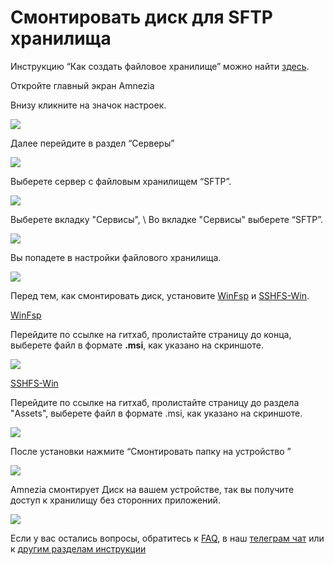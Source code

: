 #  Смонтировать диск для SFTP хранилища 

Инструкцию “Как создать файловое хранилище” можно найти [здесь].  

Откройте главный экран Amnezia

 Внизу кликните на значок настроек.

![](https://raw.githubusercontent.com/amnezia-vpn/amnezia.org-content/master/docs/ru/instructions/25_sftp_mounte_disk/img/sftpmd_ru_1.png)

Далее перейдите в раздел “Серверы”

![](https://raw.githubusercontent.com/amnezia-vpn/amnezia.org-content/master/docs/ru/instructions/25_sftp_mounte_disk/img/sftpmd_ru_2.png)


Выберете сервер с файловым хранилищем “SFTP”.

![](https://raw.githubusercontent.com/amnezia-vpn/amnezia.org-content/master/docs/ru/instructions/25_sftp_mounte_disk/img/sftpmd_ru_3.png)


Выберете вкладку "Сервисы", \ 
Во вкладке "Сервисы" выберете “SFTP”.

![](https://raw.githubusercontent.com/amnezia-vpn/amnezia.org-content/master/docs/ru/instructions/25_sftp_mounte_disk/img/sftpmd_ru_4.png)

Вы попадете в настройки файлового хранилища. 

![](https://raw.githubusercontent.com/amnezia-vpn/amnezia.org-content/master/docs/ru/instructions/25_sftp_mounte_disk/img/sftpmd_ru_5.png)

Перед тем, как смонтировать диск, установите [WinFsp] и [SSHFS-Win].


[WinFsp] 

 Перейдите по ссылке на гитхаб, пролистайте страницу до конца, выберете файл в формате **.msi**, как указано на скриншоте.


![](https://raw.githubusercontent.com/amnezia-vpn/amnezia.org-content/master/docs/ru/instructions/25_sftp_mounte_disk/img/sftpmd_ru_6.png)

[SSHFS-Win] 

Перейдите по ссылке на гитхаб, пролистайте страницу до раздела "Assets", выберете файл в формате .msi, как указано на скриншоте.

![](https://raw.githubusercontent.com/amnezia-vpn/amnezia.org-content/master/docs/ru/instructions/25_sftp_mounte_disk/img/sftpmd_ru_7.png)

После установки нажмите “Смонтировать папку на устройство ”

![](https://raw.githubusercontent.com/amnezia-vpn/amnezia.org-content/master/docs/ru/instructions/25_sftp_mounte_disk/img/sftpmd_ru_8.png)

Amnezia смонтирует Диск на вашем устройстве, так вы получите доступ к хранилищу без сторонних приложений. 

![](https://raw.githubusercontent.com/amnezia-vpn/amnezia.org-content/master/docs/ru/instructions/25_sftp_mounte_disk/img/sftpmd_ru_9.png)

Если у вас остались вопросы, обратитесь к [FAQ], в наш [телеграм чат] или к [другим разделам инструкции]

[about-int-link]: /about
[FAQ]: ../faq
[телеграм чат]: https://t.me/amnezia_vpn
[другим разделам инструкции]: ../instructions 
[здесь]: ../instructions/24_sftp 
[WinFsp]: https://github.com/winfsp/winfsp/releases/tag/v2.0
[SSHFS-Win]: https://github.com/winfsp/sshfs-win/releases
